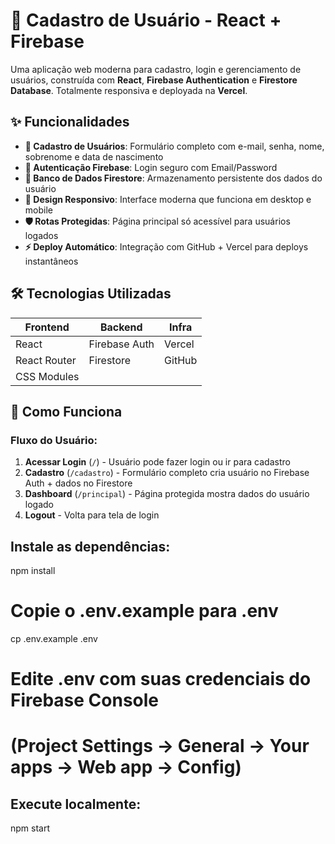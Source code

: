 # 🚀 Cadastro de Usuário - React + Firebase

Uma aplicação web moderna para cadastro, login e gerenciamento de usuários, construída com **React**, **Firebase Authentication** e **Firestore Database**. Totalmente responsiva e deployada na **Vercel**.

## ✨ Funcionalidades

- **📝 Cadastro de Usuários**: Formulário completo com e-mail, senha, nome, sobrenome e data de nascimento
- **🔐 Autenticação Firebase**: Login seguro com Email/Password
- **💾 Banco de Dados Firestore**: Armazenamento persistente dos dados do usuário
- **📱 Design Responsivo**: Interface moderna que funciona em desktop e mobile
- **🛡️ Rotas Protegidas**: Página principal só acessível para usuários logados
- **⚡ Deploy Automático**: Integração com GitHub + Vercel para deploys instantâneos

## 🛠️ Tecnologias Utilizadas

| Frontend | Backend | Infra |
|----------|---------|-------|
| React  | Firebase Auth | Vercel |
| React Router | Firestore | GitHub |
| CSS Modules | | |

## 🎯 Como Funciona

### **Fluxo do Usuário:**
1. **Acessar Login** (`/`) - Usuário pode fazer login ou ir para cadastro
2. **Cadastro** (`/cadastro`) - Formulário completo cria usuário no Firebase Auth + dados no Firestore
3. **Dashboard** (`/principal`) - Página protegida mostra dados do usuário logado
4. **Logout** - Volta para tela de login

## Instale as dependências:

npm install

# Copie o .env.example para .env
cp .env.example .env

# Edite .env com suas credenciais do Firebase Console
# (Project Settings → General → Your apps → Web app → Config)


## Execute localmente:

npm start